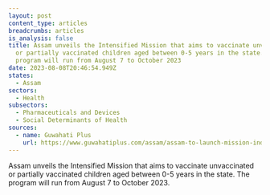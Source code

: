 ```yaml
---
layout: post
content_type: articles
breadcrumbs: articles
is_analysis: false
title: Assam unveils the Intensified Mission that aims to vaccinate unvaccinated
  or partially vaccinated children aged between 0-5 years in the state. The
  program will run from August 7 to October 2023
date: 2023-08-08T20:46:54.949Z
states:
  - Assam
sectors:
  - Health
subsectors:
  - Pharmaceuticals and Devices
  - Social Determinants of Health
sources:
  - name: Guwahati Plus
    url: https://www.guwahatiplus.com/assam/assam-to-launch-mission-indradhanush-to-boost-vaccination-coverage
---
```

Assam unveils the Intensified Mission that aims to vaccinate unvaccinated or partially vaccinated children aged between 0-5 years in the state. The program will run from August 7 to October 2023.